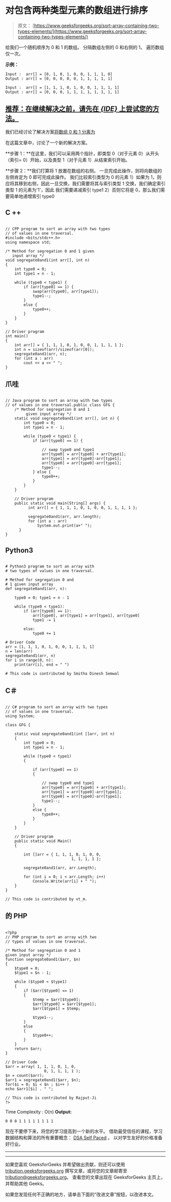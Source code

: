 # 对包含两种类型元素的数组进行排序

> 原文： [https://www.geeksforgeeks.org/sort-array-containing-two-types-elements/](https://www.geeksforgeeks.org/sort-array-containing-two-types-elements/)

给我们一个随机顺序为 0 和 1 的数组。 分隔数组左侧的 0 和右侧的 1。 遍历数组仅一次。

**示例：**

```
Input :  arr[] = [0, 1, 0, 1, 0, 0, 1, 1, 1, 0] 
Output : arr[] = [0, 0, 0, 0, 0, 1, 1, 1, 1, 1] 

Input :  arr[] = [1, 1, 1, 0, 1, 0, 0, 1, 1, 1, 1] 
Output : arr[] = [0, 0, 0, 1, 1, 1, 1, 1, 1, 1, 1] 

```

## [推荐：在继续解决之前，请先在 ***<u>{IDE}</u>*** 上尝试您的方法。](https://ide.geeksforgeeks.org/)

我们已经讨论了解决方案[将数组 0 和 1 分离为](https://www.geeksforgeeks.org/segregate-0s-and-1s-in-an-array-by-traversing-array-once)

在这篇文章中，讨论了一个新的解决方案。

**步骤 1：**在这里，我们可以采用两个指针，即类型 0（对于元素 0）从开头（索引= 0）开始，以及类型 1（对于元素 1）从结束索引开始。

**步骤 2：**我们打算将 1 放置在数组的右侧。 一旦完成此操作，则将向数组的左侧肯定为 0 即可完成此操作。
我们比较索引类型为 0 的元素
1）如果为 1，则应将其移到右侧，因此一旦交换，我们需要将其与索引类型 1 交换，我们确定索引类型 1 的元素为'1'，因此 我们需要递减索引 type1
2）否则它将是 0，那么我们需要简单地递增索引 type0

## C ++

```

// CPP program to sort an array with two types 
// of values in one traversal. 
#include <bits/stdc++.h> 
using namespace std; 

/* Method for segregation 0 and 1 given  
   input array */
void segregate0and1(int arr[], int n) 
{ 
    int type0 = 0; 
    int type1 = n - 1; 

    while (type0 < type1) { 
        if (arr[type0] == 1) { 
            swap(arr[type0], arr[type1]); 
            type1--; 
        } 
        else { 
            type0++; 
        } 
    } 
} 

// Driver program 
int main() 
{ 
    int arr[] = { 1, 1, 1, 0, 1, 0, 0, 1, 1, 1, 1 }; 
    int n = sizeof(arr)/sizeof(arr[0]); 
    segregate0and1(arr, n); 
    for (int a : arr) 
        cout << a << " "; 
} 

```

## 爪哇

```

// Java program to sort an array with two types 
// of values in one traversal.public class GFG { 
    /* Method for segregation 0 and 1  
         given input array */
    static void segregate0and1(int arr[], int n) { 
        int type0 = 0; 
        int type1 = n - 1; 

        while (type0 < type1) { 
            if (arr[type0] == 1) { 

                // swap type0 and type1 
                arr[type0] = arr[type0] + arr[type1]; 
                arr[type1] = arr[type0]-arr[type1]; 
                arr[type0] = arr[type0]-arr[type1]; 
                type1--; 
            } else { 
                type0++; 
            } 
        } 
    } 

    // Driver program 
    public static void main(String[] args) { 
          int arr[] = { 1, 1, 1, 0, 1, 0, 0, 1, 1, 1, 1 }; 

          segregate0and1(arr, arr.length); 
          for (int a : arr) 
              System.out.print(a+" "); 
      } 
} 

```

## Python3

```

# Python3 program to sort an array with  
# two types of values in one traversal. 

# Method for segregation 0 and  
# 1 given input array  
def segregate0and1(arr, n): 

    type0 = 0; type1 = n - 1

    while (type0 < type1):  
        if (arr[type0] == 1):  
            arr[type0], arr[type1] = arr[type1], arr[type0] 
            type1 -= 1

        else:  
            type0 += 1

# Driver Code 
arr = [1, 1, 1, 0, 1, 0, 0, 1, 1, 1, 1]  
n = len(arr) 
segregate0and1(arr, n) 
for i in range(0, n): 
    print(arr[i], end = " ") 

# This code is contributed by Smitha Dinesh Semwal 

```

## C＃

```

// C# program to sort an array with two types 
// of values in one traversal. 
using System; 

class GFG { 

    static void segregate0and1(int []arr, int n) 
    { 
        int type0 = 0; 
        int type1 = n - 1; 

        while (type0 < type1) 
        { 

            if (arr[type0] == 1) 
            { 

                // swap type0 and type1 
                arr[type0] = arr[type0] + arr[type1]; 
                arr[type1] = arr[type0]-arr[type1]; 
                arr[type0] = arr[type0]-arr[type1]; 
                type1--; 
            }  
            else { 
                type0++; 
            } 
        } 
    } 

    // Driver program 
    public static void Main() 
    { 

        int []arr = { 1, 1, 1, 0, 1, 0, 0, 
                             1, 1, 1, 1 }; 

        segregate0and1(arr, arr.Length); 

        for (int i = 0; i < arr.Length; i++) 
            Console.Write(arr[i] + " "); 
    } 
} 

// This code is contributed by vt_m. 

```

## 的 PHP

```

<?php 
// PHP program to sort an array with two  
// types of values in one traversal. 

/* Method for segregation 0 and 1  
given input array */
function segregate0and1($arr, $n) 
{ 
    $type0 = 0; 
    $type1 = $n - 1; 

    while ($type0 < $type1) 
    { 
        if ($arr[$type0] == 1) 
        { 
            $temp = $arr[$type0]; 
            $arr[$type0] = $arr[$type1]; 
            $arr[$type1] = $temp; 

            $type1--; 
        } 
        else 
        { 
            $type0++; 
        } 
    } 
    return $arr; 
} 

// Driver Code 
$arr = array( 1, 1, 1, 0, 1, 0,  
                 0, 1, 1, 1, 1 ); 
$n = count($arr); 
$arr1 = segregate0and1($arr, $n); 
for($i = 0; $i < $n ; $i++ ) 
echo $arr1[$i] . " "; 

// This code is contributed by Rajput-Ji 
?> 

```

Time Complexity : O(n) **Output:**

```
0 0 0 1 1 1 1 1 1 1 1

```

现在不要停下来，将您的学习提高到一个新的水平。 借助最受信任的课程，学习数据结构和算法的所有重要概念： [DSA Self Paced](https://practice.geeksforgeeks.org/courses/dsa-self-paced?utm_source=geeksforgeeks&utm_medium=article&utm_campaign=gfg_article_dsa_content_bottom) 。 以对学生友好的价格准备好行业。

* * *

* * *

如果您喜欢 GeeksforGeeks 并希望做出贡献，则还可以使用 [tribution.geeksforgeeks.org](https://contribute.geeksforgeeks.org/) 撰写文章，或将您的文章邮寄至 tribution@geeksforgeeks.org。 查看您的文章出现在 GeeksforGeeks 主页上，并帮助其他 Geeks。

如果您发现任何不正确的地方，请单击下面的“改进文章”按钮，以改进本文。